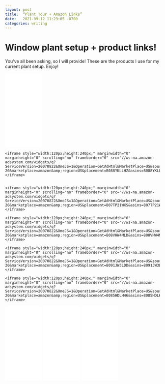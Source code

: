 ```yaml
---
layout: post
title:  “Plant Tour + Amazon Links”
date:   2021-09-12 11:23:05 -0700
categories: writing
---
```


# Window plant setup + product links!

You've all been asking, so I will provide! These are the products I use for my current plant setup. Enjoy!

<iframe style="width:120px;height:240px;" marginwidth="0" marginheight="0" scrolling="no" frameborder="0" src="//ws-na.amazon-adsystem.com/widgets/q?ServiceVersion=20070822&OneJS=1&Operation=GetAdHtml&MarketPlace=US&source=ac&ref=qf_sp_asin_til&ad_type=product_link&tracking_id=ekager05-20&marketplace=amazon&amp;region=US&placement=B085CLG874&asins=B085CLG874&linkId=02b8e54de9c16b80e6f327e4bf186fb6&show_border=false&link_opens_in_new_window=false&price_color=333333&title_color=0066c0&bg_color=ffffff">
    </iframe>
    
    <iframe style="width:120px;height:240px;" marginwidth="0" marginheight="0" scrolling="no" frameborder="0" src="//ws-na.amazon-adsystem.com/widgets/q?ServiceVersion=20070822&OneJS=1&Operation=GetAdHtml&MarketPlace=US&source=ac&ref=tf_til&ad_type=product_link&tracking_id=ekager05-20&marketplace=amazon&amp;region=US&placement=B088YKLLHZ&asins=B088YKLLHZ&linkId=face54a8287f76556b594ced4f44b880&show_border=false&link_opens_in_new_window=false&price_color=333333&title_color=0066c0&bg_color=ffffff">
    </iframe>
    
    
    <iframe style="width:120px;height:240px;" marginwidth="0" marginheight="0" scrolling="no" frameborder="0" src="//ws-na.amazon-adsystem.com/widgets/q?ServiceVersion=20070822&OneJS=1&Operation=GetAdHtml&MarketPlace=US&source=ac&ref=tf_til&ad_type=product_link&tracking_id=ekager05-20&marketplace=amazon&amp;region=US&placement=B07TP21WXS&asins=B07TP21WXS&linkId=8aaf5dda09f0788189cb7113bfacd560&show_border=false&link_opens_in_new_window=false&price_color=333333&title_color=0066c0&bg_color=ffffff">
    </iframe>
    
    <iframe style="width:120px;height:240px;" marginwidth="0" marginheight="0" scrolling="no" frameborder="0" src="//ws-na.amazon-adsystem.com/widgets/q?ServiceVersion=20070822&OneJS=1&Operation=GetAdHtml&MarketPlace=US&source=ac&ref=tf_til&ad_type=product_link&tracking_id=ekager05-20&marketplace=amazon&amp;region=US&placement=B08VHW4MLD&asins=B08VHW4MLD&linkId=0bd42c48029233520c4292922cfbbff8&show_border=false&link_opens_in_new_window=false&price_color=333333&title_color=0066c0&bg_color=ffffff">
    </iframe>
    
    <iframe style="width:120px;height:240px;" marginwidth="0" marginheight="0" scrolling="no" frameborder="0" src="//ws-na.amazon-adsystem.com/widgets/q?ServiceVersion=20070822&OneJS=1&Operation=GetAdHtml&MarketPlace=US&source=ac&ref=tf_til&ad_type=product_link&tracking_id=ekager05-20&marketplace=amazon&amp;region=US&placement=B091JW3LDD&asins=B091JW3LDD&linkId=8b1445c9534fc1f1ec978ad8a1d6077b&show_border=false&link_opens_in_new_window=false&price_color=333333&title_color=0066c0&bg_color=ffffff">
    </iframe>
    
    <iframe style="width:120px;height:240px;" marginwidth="0" marginheight="0" scrolling="no" frameborder="0" src="//ws-na.amazon-adsystem.com/widgets/q?ServiceVersion=20070822&OneJS=1&Operation=GetAdHtml&MarketPlace=US&source=ac&ref=tf_til&ad_type=product_link&tracking_id=ekager05-20&marketplace=amazon&amp;region=US&placement=B085HDLH46&asins=B085HDLH46&linkId=078f617adc6355395907cec40197a798&show_border=false&link_opens_in_new_window=false&price_color=333333&title_color=0066c0&bg_color=ffffff">
    </iframe>

<iframe style="width:120px;height:240px;" marginwidth="0" marginheight="0" scrolling="no" frameborder="0" src="//ws-na.amazon-adsystem.com/widgets/q?ServiceVersion=20070822&OneJS=1&Operation=GetAdHtml&MarketPlace=US&source=ac&ref=tf_til&ad_type=product_link&tracking_id=ekager05-20&marketplace=amazon&amp;region=US&placement=B099WGBVBD&asins=B099WGBVBD&linkId=19c2036e5ef35b3aae954e67fa54bb0d&show_border=false&link_opens_in_new_window=false&price_color=333333&title_color=0066c0&bg_color=ffffff">
    </iframe>

<iframe style="width:120px;height:240px;" marginwidth="0" marginheight="0" scrolling="no" frameborder="0" src="//ws-na.amazon-adsystem.com/widgets/q?ServiceVersion=20070822&OneJS=1&Operation=GetAdHtml&MarketPlace=US&source=ac&ref=tf_til&ad_type=product_link&tracking_id=ekager05-20&marketplace=amazon&amp;region=US&placement=B08NJ9LJ1H&asins=B08NJ9LJ1H&linkId=4a42c8ffda3807ea9fc2f12c5dba58ce&show_border=false&link_opens_in_new_window=false&price_color=333333&title_color=0066c0&bg_color=ffffff">
    </iframe>

<iframe style="width:120px;height:240px;" marginwidth="0" marginheight="0" scrolling="no" frameborder="0" src="//ws-na.amazon-adsystem.com/widgets/q?ServiceVersion=20070822&OneJS=1&Operation=GetAdHtml&MarketPlace=US&source=ac&ref=tf_til&ad_type=product_link&tracking_id=ekager05-20&marketplace=amazon&amp;region=US&placement=B08VJ65PY2&asins=B08VJ65PY2&linkId=c6071cbabde5288c33f8e62899fbcdb9&show_border=false&link_opens_in_new_window=false&price_color=333333&title_color=0066c0&bg_color=ffffff">
    </iframe>
